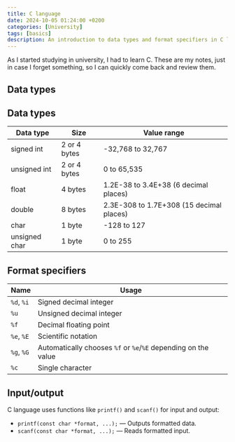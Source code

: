 ```yaml
---
title: C language
date: 2024-10-05 01:24:00 +0200
categories: [University]
tags: [basics]
description: An introduction to data types and format specifiers in C language
---
```


As I started studying in university, I had to learn C. These are my notes, just in case I forget something, so I can quickly come back and review them.

## Data types
## Data types
| Data type     | Size           | Value range                               |
| ------------- | -------------- | ----------------------------------------- |
| signed int    | 2 or 4 bytes    | -32,768 to 32,767                         |
| unsigned int  | 2 or 4 bytes    | 0 to 65,535                               |
| float         | 4 bytes         | 1.2E-38 to 3.4E+38 (6 decimal places)     |
| double        | 8 bytes         | 2.3E-308 to 1.7E+308 (15 decimal places)  |
| char          | 1 byte          | -128 to 127                               |
| unsigned char | 1 byte          | 0 to 255                                  |

## Format specifiers
| Name     | Usage                                                               |
| -------- | ------------------------------------------------------------------- |
| `%d`, `%i` | Signed decimal integer                                             |
| `%u`     | Unsigned decimal integer                                             |
| `%f`     | Decimal floating point                                               |
| `%e`, `%E` | Scientific notation                                                |
| `%g`, `%G` | Automatically chooses `%f` or `%e`/`%E` depending on the value     |
| `%c`     | Single character                                                     |


## Input/output

C language uses functions like `printf()` and `scanf()` for input and output:

- `printf(const char *format, ...);` — Outputs formatted data.
- `scanf(const char *format, ...);` — Reads formatted input.